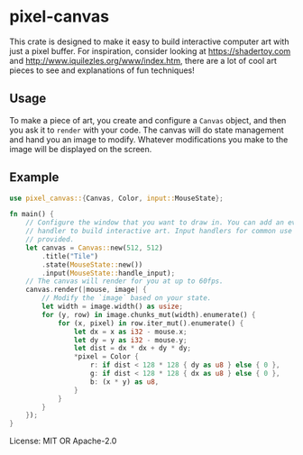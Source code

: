 # pixel-canvas

This crate is designed to make it easy to build interactive computer art
with just a pixel buffer. For inspiration, consider looking at
<https://shadertoy.com> and <http://www.iquilezles.org/www/index.htm>,
there are a lot of cool art pieces to see and explanations of fun techniques!

## Usage

To make a piece of art, you create and configure a `Canvas` object, and
then you ask it to `render` with your code. The canvas will do state
management and hand you an image to modify. Whatever modifications you make
to the image will be displayed on the screen.

## Example

```rust
use pixel_canvas::{Canvas, Color, input::MouseState};

fn main() {
    // Configure the window that you want to draw in. You can add an event
    // handler to build interactive art. Input handlers for common use are
    // provided.
    let canvas = Canvas::new(512, 512)
        .title("Tile")
        .state(MouseState::new())
        .input(MouseState::handle_input);
    // The canvas will render for you at up to 60fps.
    canvas.render(|mouse, image| {
        // Modify the `image` based on your state.
        let width = image.width() as usize;
        for (y, row) in image.chunks_mut(width).enumerate() {
            for (x, pixel) in row.iter_mut().enumerate() {
                let dx = x as i32 - mouse.x;
                let dy = y as i32 - mouse.y;
                let dist = dx * dx + dy * dy;
                *pixel = Color {
                    r: if dist < 128 * 128 { dy as u8 } else { 0 },
                    g: if dist < 128 * 128 { dx as u8 } else { 0 },
                    b: (x * y) as u8,
                }
            }
        }
    });
}
```

License: MIT OR Apache-2.0
